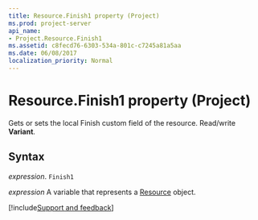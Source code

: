 ```yaml
---
title: Resource.Finish1 property (Project)
ms.prod: project-server
api_name:
- Project.Resource.Finish1
ms.assetid: c8fecd76-6303-534a-801c-c7245a81a5aa
ms.date: 06/08/2017
localization_priority: Normal
---
```



# Resource.Finish1 property (Project)

Gets or sets the local Finish custom field of the resource. Read/write  **Variant**.


## Syntax

_expression_. `Finish1`

_expression_ A variable that represents a [Resource](./Project.Resource.md) object.

[!include[Support and feedback](~/includes/feedback-boilerplate.md)]
